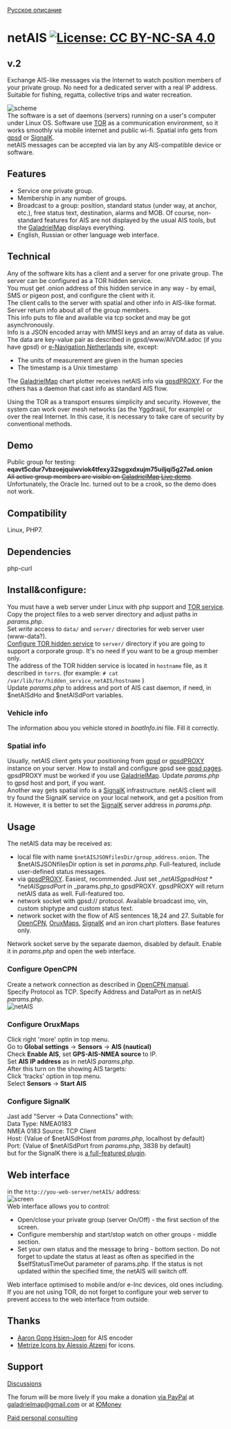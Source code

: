 [Русское описание](README.ru-RU.md)  
# netAIS [![License: CC BY-NC-SA 4.0](screenshots/Cc-by-nc-sa_icon.svg)](https://creativecommons.org/licenses/by-nc-sa/4.0/deed.en)

## v.2

Exchange AIS-like messages via the Internet to watch position members of your private group. No need for a dedicated server with a real IP address.  
Suitable for fishing, regatta, collective trips and water recreation.  

![scheme](screenshots/art.png)   
The software is a set of daemons (servers) running on a user's computer under Linux OS. Software use [TOR](torproject.org) as a communication environment, so it works smoothly via mobile internet and public wi-fi. Spatial info gets from [gpsd](https://gpsd.io/) or [SignalK](https://signalk.org/).  
netAIS messages can be accepted via lan by any AIS-compatible device or software.

## Features
* Service one private group.
* Membership in any number of groups.
* Broadcast to a group: position, standard status (under way, at anchor, etc.), free status text, destination, alarms and MOB. Of course, non-standard features for AIS are not displayed by the usual AIS tools, but the [GaladrielMap](http://galadrielmap.hs-yachten.at/) displays everything.
* English, Russian or other language web interface.

## Technical
Any of the software kits has a client and a server for one private group. The server can be configured as a TOR hidden service.  
You must get .onion address of this hidden service in any way - by email, SMS or pigeon post, and configure the client with it.  
The client calls to the server with spatial and other info in AIS-like format. Server return info about all of the group members.  
This info puts to file and available via tcp socket and may be got asynchronously.  
Info is a JSON encoded array with MMSI keys and an array of data as value. The data are key-value pair as described in gpsd/www/AIVDM.adoc (if you have gpsd) or [e-Navigation Netherlands](http://www.e-navigation.nl/system-messages) site, except:

* The units of measurement are given in the human species
* The timestamp  is a Unix timestamp

The [GaladrielMap](http://galadrielmap.hs-yachten.at/) chart plotter receives netAIS info via [gpsdPROXY](https://github.com/VladimirKalachikhin/gpsdPROXY). For the others has a daemon that cast info as standard AIS flow.

Using the TOR as a transport ensures simplicity and security. However, the system can work over mesh networks (as the Yggdrasil, for example) or over the real Internet. In this case, it is necessary to take care of security by conventional methods.

## Demo
Public group for testing:  
**eqavt5cdur7vbzoejquiwviok4tfexy32sggxdxujm75uiljqi5g27ad.onion**  
~~All active group members are visible on [GaladrielMap](http://galadrielmap.hs-yachten.at/) [Live demo](http://130.61.159.53/map/)~~.  
Unfortunately, the Oracle Inc. turned out to be a crook, so the demo does not work.

## Compatibility
Linux, PHP7. 

## Dependencies
php-curl

## Install&configure:
You must have a web server under Linux with php support and [TOR service](https://www.torproject.org/docs/tor-manual.html.en).  
Copy the project files to a web server directory and adjust paths in _params.php_.  
Set _write_ access to `data/` and `server/` directories for web server user (www-data?).  
[Configure TOR hidden service](https://www.torproject.org/docs/tor-onion-service.html.en) to `server/` directory if you are going to support a corporate group. It's no need if you want to be a group member only.  
The address of the TOR hidden service is located in `hostname` file, as it described in `torrs`. (for example: `# cat /var/lib/tor/hidden_service_netAIS/hostname` )  
Update _params.php_ to address and port of AIS cast daemon, if need, in $netAISdHo and $netAISdPort variables.

### Vehicle info
The information abou you vehicle stored in _boatInfo.ini_ file. Fill it correctly.

### Spatial info
Usually, netAIS client gets your positioning from [gpsd](https://gpsd.io/) or [gpsdPROXY](https://github.com/VladimirKalachikhin/gpsdPROXY) instance on your server. How to install and configure gpsd see [gpsd pages](https://gpsd.io/). gpsdPROXY must be worked if you use [GaladrielMap](http://galadrielmap.hs-yachten.at/). Update _params.php_ to gpsd host and port, if you want.  
Another way gets spatial info is a [SignalK](https://signalk.org/) infrastructure. netAIS client will try found the SignalK service on your local network, and get a position from it. 
However, it is better to set the [SignalK](https://signalk.org/) server address in _params.php_.  


## Usage
The netAIS data may be received as:  

* local file with name `$netAISJSONfilesDir/group_address.onion`. The $netAISJSONfilesDir option is set in _params.php_. Full-featured, include user-defined status messages.
* via [gpsdPROXY](https://github.com/VladimirKalachikhin/gpsdPROXY). Easiest, recommended. Just set _*$netAISgpsdHost* *$netAISgpsdPort* in _params.php_to gpsdPROXY. gpsdPROXY will return netAIS data as well. Full-featured too.
* network socket with gpsd:// protocol. Available broadcast imo, vin, custom shiptype and custom status text.
* network socket with the flow of AIS sentences 18,24 and 27. Suitable for [OpenCPN](https://opencpn.org/), [OruxMaps](https://www.oruxmaps.com/cs/es), [SignalK](https://signalk.org/) and an iron chart plotters. Base features only.

Network socket serve by the separate daemon, disabled by default. Enable it in _params.php_ and open the web interface.
 
### Configure OpenCPN
Create a network connection as described in [OpenCPN manual](https://opencpn.org/wiki/dokuwiki/doku.php?id=opencpn:opencpn_user_manual:options_setting:connections#add_a_network_connection).  
Specify Protocol as TCP.
Specify Address and DataPort as in netAIS _params.php_.  
![netAIS](screenshots/s13.png)<br>

### Configure OruxMaps
Click right 'more' optin in top menu.  
Go to **Global settings** -> **Sensors** -> **AIS (nautical)**  
Check **Enable AIS**, set **GPS-AIS-NMEA source** to IP.  
Set **AIS IP address** as in netAIS _params.php_.  
After this turn on the showing AIS targets:  
Click 'tracks' option in top menu.  
Select **Sensors** -> **Start AIS**

### Configure SignalK
Jast add "Server -> Data Connections" with:  
Data Type: NMEA0183  
NMEA 0183 Source: TCP Client  
Host: {Value of $netAISdHost from _params.php_, localhost by default}  
Port: {Value of $netAISdPort from _params.php_, 3838 by default}  
but for the SignalK there is [a full-featured plugin](https://www.npmjs.com/package/netais).

## Web interface
in the `http://you-web-server/netAIS/` address:  
![screen](screenshots/s1c.png)   
Web interface allows you to control: 

* Open/close your private group (server On/Off) - the first section of the screen.
* Configure membership and start/stop watch on other groups - middle section.
* Set your own status and the message to bring - bottom section. Do not forget to update the status at least as often as specified in the $selfStatusTimeOut parameter of params.php. If the status is not updated within the specified time, the netAIS will switch off.

Web interface optimised to mobile and/or e-Inc devices, old ones including.  
If you are not using TOR, do not forget to configure your web server to prevent access to the web interface from outside.

## Thanks
* [Aaron Gong Hsien-Joen](https://github.com/ais-one/phpais) for AIS encoder
* [Metrize Icons by Alessio Atzeni](https://icon-icons.com/pack/Metrize-Icons/1130) for icons.

## Support
[Discussions](https://github.com/VladimirKalachikhin/Galadriel-map/discussions)

The forum will be more lively if you make a donation [via PayPal](https://paypal.me/VladimirKalachikhin)  at [galadrielmap@gmail.com](mailto:galadrielmap@gmail.com) or at [ЮMoney](https://yasobe.ru/na/galadrielmap)

[Paid personal consulting](https://kwork.ru/it-support/20093939/galadrielmap-installation-configuration-and-usage-consulting)  
